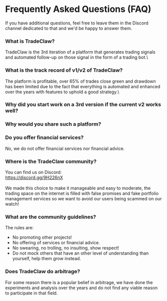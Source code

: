 # Frequently Asked Questions (FAQ)
If you have additional questions, feel free to leave them in the Discord channel dedicated to that and we'd be happy to answer them.

### What is TradeClaw?
TradeClaw is the 3rd iteration of a platform that generates trading signals and automated follow-up on those signal in the form of a trading bot.\

### What is the track record of v1/v2 of TradeClaw?
The platform is profitable, over 65% of trades close green and drawdown has been limited due to the fact that everything is automated and enhanced over the years with features to uphold a good strategy.\

### Why did you start work on a 3rd version if the current v2 works well?


### Why would you share such a platform?


### Do you offer financial services?
No, we do not offer financial services nor financial advice.

### Where is the TradeClaw community?
You can find us on Discord:\
https://discord.gg/9H226nX  \
\
We made this choice to make it manageable and easy to moderate, the trading space on the internet is filled with false promises and fake portfolio management services so we want to avoid our users being scammed on our watch!

### What are the community guidelines?
The rules are:
* No promoting other projects!
* No offering of services or financial advice.
* No swearing, no trolling, no insulting, show respect!
* Do not mock others that have an other level of understanding than yourself, help them grow instead.

### Does TradeClaw do arbitrage?
For some reason there is a popular belief in arbitrage, we have done the experiments and analysis over the years and do not find any viable reason to participate in that field.

### 
